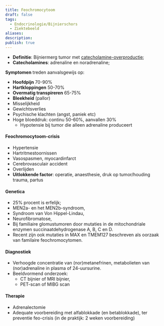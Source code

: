```yaml
---
title: Feochromocytoom
draft: false
tags:
  - Endocrinologie/Bijnierschors
  - Ziektebeeld
aliases: 
description: 
publish: true
---
```


- **Definitie**: Bijniermerg tumor met <u>catecholamine-overproductie</u>; 
- **Catecholamines**: adrenaline en noradrenaline;


**Symptomen** treden aanvalsgewijs op:
- **Hoofdpijn** 70-90%
- **Hartkloppingen** 50-70%
- **Overmatig transpireren** 65-75%
- **Bleekheid** (pallor)
- Misselijkheid
- Gewichtsverlies
- Psychische klachten (angst, paniek etc)
- Hoge bloeddruk: continu 50-60%, aanvallen 30%
	- Hypotensie bij tumor die alleen adrenaline produceert

#### Feochromocytoom-crisis
- Hypertensie
- Hartritmestoornissen
- Vasospasmen, myocardinfarct
- Cerebrovasculair accident
- Overlijden
- **Uitlokkende factor**: operatie, anaesthesie, druk op tumor/houding trauma, partus 

#### Genetica
- 25% procent is erfelijk;
- MEN2a- en het MEN2b-syndroom, 
- Syndroom van Von Hippel-Lindau,
- Neurofibromatose, 
- Bij familiaire glomustumoren door mutaties in de mitochondriale enzymen succinaatdehydrogenase A, B, C en D. 
- Recent zijn ook mutaties in MAX en TMEM127 beschreven als oorzaak van familaire feochromocytomen.

#### Diagnostiek
- Verhoogde concentratie van (nor)metanefrinen, metabolieten van (nor)adrenaline in plasma of 24-uursurine.
- Beeldvormend onderzoek:
	- CT bijnier of MRI bijnier,
	- PET-scan of MIBG scan
#### Therapie
- Adrenalectomie
- Adequate voorbereiding met alfablokkade (en betablokkade), ter preventie feo-crisis (in de praktijk: 2 weken voorbereiding)

